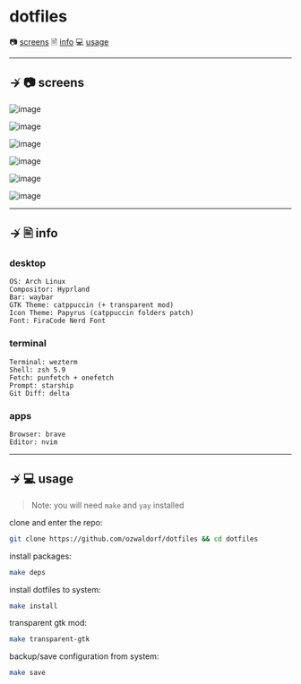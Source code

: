 # dotfiles

📷 [screens](#--screens)
🖹 [info](#--info)
💻 [usage](#--usage) 

---

## ↛ 📷 screens

![image](https://github.com/ozwaldorf/dotfiles/assets/8976745/c2881497-79e9-45c8-809d-e930d8d6089d)

![image](https://github.com/ozwaldorf/dotfiles/assets/8976745/4c85f4af-21fa-4682-b02b-6ed5fde01cbe)

![image](https://github.com/ozwaldorf/dotfiles/assets/8976745/a24c9626-0a7a-4cb0-8452-84537dfe8c00)

![image](https://github.com/ozwaldorf/dotfiles/assets/8976745/acf71d26-b484-4e21-893d-da51365d7e96)

![image](https://github.com/ozwaldorf/dotfiles/assets/8976745/bb9df7a1-7976-42ef-bc78-c0fb9a49a1c4)

![image](https://github.com/ozwaldorf/dotfiles/assets/8976745/bc8c8840-3f4f-42ed-b5f3-025dfc8b6920)

---

## ↛ 🖹 info

### desktop

```
OS: Arch Linux 
Compositor: Hyprland
Bar: waybar
GTK Theme: catppuccin (+ transparent mod)
Icon Theme: Papyrus (catppuccin folders patch)
Font: FiraCode Nerd Font
```

### terminal

```
Terminal: wezterm
Shell: zsh 5.9
Fetch: punfetch + onefetch
Prompt: starship
Git Diff: delta
```

### apps

```
Browser: brave
Editor: nvim
```

---

## ↛ 💻 usage

> Note: you will need `make` and `yay` installed

clone and enter the repo:

```sh
git clone https://github.com/ozwaldorf/dotfiles && cd dotfiles
```

install packages:
```sh
make deps
```

install dotfiles to system:

```sh
make install
```

transparent gtk mod:

```sh 
make transparent-gtk
```

backup/save configuration from system:

```sh
make save
```
